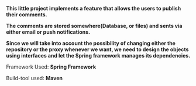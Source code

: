 **This little project implements a feature that allows the users to publish their comments.**

**The comments are stored somewhere(Database, or files) and sents via either email or push notifications.**

**Since we will take into account the possibility of changing either the repository or the proxy whenever we want, we need to design the objects using interfaces and let the Spring framework manages its dependencies.**



Framework Used: **Spring Framework**

Build-tool used: **Maven**
